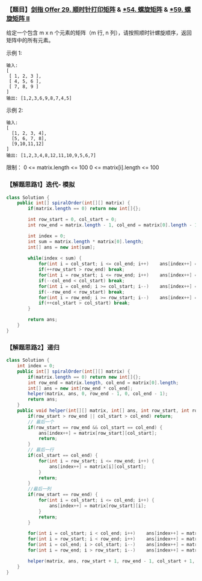 ### 【题目】[剑指 Offer 29. 顺时针打印矩阵](https://leetcode-cn.com/problems/shun-shi-zhen-da-yin-ju-zhen-lcof/) & [*54. 螺旋矩阵](https://leetcode-cn.com/problems/spiral-matrix/) & [*59. 螺旋矩阵 II](https://leetcode-cn.com/problems/spiral-matrix-ii/)

给定一个包含 m x n 个元素的矩阵（m 行, n 列），请按照顺时针螺旋顺序，返回矩阵中的所有元素。

示例 1:

	输入:
	[
	 [ 1, 2, 3 ],
	 [ 4, 5, 6 ],
	 [ 7, 8, 9 ]
	]
	输出: [1,2,3,6,9,8,7,4,5]
示例 2:

	输入:
	[
	  [1, 2, 3, 4],
	  [5, 6, 7, 8],
	  [9,10,11,12]
	]
	输出: [1,2,3,4,8,12,11,10,9,5,6,7]

限制：
0 <= matrix.length <= 100
0 <= matrix[i].length <= 100

### 【解题思路1】迭代- 模拟

```java
class Solution {
    public int[] spiralOrder(int[][] matrix) {
        if(matrix.length == 0) return new int[]{};

        int row_start = 0, col_start = 0;
        int row_end = matrix.length - 1, col_end = matrix[0].length - 1;

        int index = 0;
        int sum = matrix.length * matrix[0].length;
        int[] ans = new int[sum];
               
        while(index < sum) {
            for(int i = col_start; i <= col_end; i++)    ans[index++] = matrix[row_start][i];
            if(++row_start > row_end) break;
            for(int i = row_start; i <= row_end; i++)    ans[index++] = matrix[i][col_end];
            if(--col_end < col_start) break;
            for(int i = col_end; i >= col_start; i--)    ans[index++] = matrix[row_end][i];
            if(--row_end < row_start) break;
            for(int i = row_end; i >= row_start; i--)    ans[index++] = matrix[i][col_start];
            if(++col_start > col_start) break;
        }

        return ans;
    }
}
```

### 【解题思路2】递归
```java
class Solution {
    int index = 0;
    public int[] spiralOrder(int[][] matrix) {
        if(matrix.length == 0) return new int[]{};
        int row_end = matrix.length, col_end = matrix[0].length;
        int[] ans = new int[row_end * col_end];
        helper(matrix, ans, 0, row_end - 1, 0, col_end - 1);
        return ans;
    }
    public void helper(int[][] matrix, int[] ans, int row_start, int row_end, int col_start, int col_end) {
        if(row_start > row_end || col_start > col_end) return;
        // 最后一个
        if(row_start == row_end && col_start == col_end) {
            ans[index++] = matrix[row_start][col_start];
            return;
        }
        // 最后一行
        if(col_start == col_end) {
            for(int i = row_start; i <= row_end; i++) {
                ans[index++] = matrix[i][col_start];
            }
            return;
        }
        //最后一列
        if(row_start == row_end) {
            for(int i = col_start; i <= col_end; i++) {
                ans[index++] = matrix[row_start][i];
            }
            return;
        }

        for(int i = col_start; i < col_end; i++)    ans[index++] = matrix[row_start][i];
        for(int i = row_start; i < row_end; i++)    ans[index++] = matrix[i][col_end];
        for(int i = col_end; i > col_start; i--)    ans[index++] = matrix[row_end][i];
        for(int i = row_end; i > row_start; i--)    ans[index++] = matrix[i][col_start];

        helper(matrix, ans, row_start + 1, row_end - 1, col_start + 1, col_end - 1);
    }
}
```